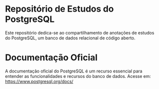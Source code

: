 # Repositório de Estudos do PostgreSQL

Este repositório dedica-se ao compartilhamento de anotações de estudos do PostgreSQL, um banco de dados relacional de código aberto.

# Documentação Oficial

A documentação oficial do PostgreSQL é um recurso essencial para entender as funcionalidades e recursos do banco de dados. Acesse em: https://www.postgresql.org/docs/
